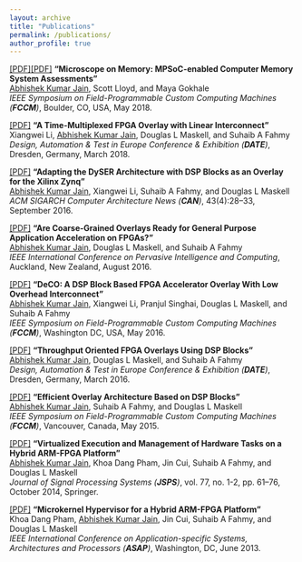 ```yaml
---
layout: archive
title: "Publications"
permalink: /publications/
author_profile: true
---
```


[[PDF]](https://abhishekkumarjain.github.io/files/FCCM2018.pdf)[[PDF]](https://abhishekkumarjain.github.io/files/FCCM2018-slides.pdf) <strong>“Microscope on Memory: MPSoC-enabled Computer Memory System Assessments”</strong><br> 
<u>Abhishek Kumar Jain</u>, Scott Lloyd, and Maya Gokhale <br> 
<em>IEEE Symposium on Field-Programmable Custom Computing Machines (<strong>FCCM</strong>)</em>, Boulder, CO, USA, May 2018. <br>

[[PDF]](https://abhishekkumarjain.github.io/files/DATE2018.pdf) <strong>“A Time-Multiplexed FPGA Overlay with Linear Interconnect”</strong><br> 
Xiangwei Li, <u>Abhishek Kumar Jain</u>, Douglas L Maskell, and Suhaib A Fahmy <br> 
<em>Design, Automation & Test in Europe Conference & Exhibition (<strong>DATE</strong>)</em>, Dresden, Germany, March 2018.<br>

[[PDF]](https://abhishekkumarjain.github.io/files/ACMCAN2015.pdf) <strong>“Adapting the DySER Architecture with DSP Blocks as an Overlay for the Xilinx Zynq”</strong><br> 
<u>Abhishek Kumar Jain</u>, Xiangwei Li, Suhaib A Fahmy, and Douglas L Maskell <br> 
<em>ACM SIGARCH Computer Architecture News (<strong>CAN</strong>)</em>, 43(4):28–33, September 2016.<br>

[[PDF]](https://abhishekkumarjain.github.io/files/PICOM2016.pdf) <strong>“Are Coarse-Grained Overlays Ready for General Purpose Application Acceleration on FPGAs?”</strong><br> 
 <u>Abhishek Kumar Jain</u>, Douglas L Maskell, and Suhaib A Fahmy <br> 
<em>IEEE International Conference on Pervasive Intelligence and Computing</em>, Auckland, New Zealand, August 2016.<br>

[[PDF]](https://abhishekkumarjain.github.io/files/FCCM2016.pdf) <strong>“DeCO: A DSP Block Based FPGA Accelerator Overlay With Low Overhead Interconnect”</strong><br> 
 <u>Abhishek Kumar Jain</u>, Xiangwei Li, Pranjul Singhai, Douglas L Maskell, and Suhaib A Fahmy <br> 
<em>IEEE Symposium on Field-Programmable Custom Computing Machines (<strong>FCCM</strong>)</em>, Washington DC, USA, May 2016. <br>

[[PDF]](https://abhishekkumarjain.github.io/files/DATE2016.pdf) <strong>“Throughput Oriented FPGA Overlays Using DSP Blocks”</strong><br> 
<u>Abhishek Kumar Jain</u>, Douglas L Maskell, and Suhaib A Fahmy <br> 
<em>Design, Automation & Test in Europe Conference & Exhibition (<strong>DATE</strong>)</em>, Dresden, Germany, March 2016.<br>

[[PDF]](https://abhishekkumarjain.github.io/files/FCCM2015.pdf) <strong>“Efficient Overlay Architecture Based on DSP Blocks”</strong><br> 
<u>Abhishek Kumar Jain</u>, Suhaib A Fahmy, and Douglas L Maskell <br> 
<em>IEEE Symposium on Field-Programmable Custom Computing Machines (<strong>FCCM</strong>)</em>, Vancouver, Canada, May 2015. <br>

[[PDF]](https://abhishekkumarjain.github.io/files/JSPS2014.pdf) <strong>“Virtualized Execution and Management of Hardware Tasks on a Hybrid ARM-FPGA Platform”</strong><br> 
<u>Abhishek Kumar Jain</u>, Khoa Dang Pham, Jin Cui, Suhaib A Fahmy, and Douglas L Maskell <br> 
<em>Journal of Signal Processing Systems (<strong>JSPS</strong>)</em>,  vol. 77, no. 1-2, pp. 61–76, October 2014, Springer. <br>

[[PDF]](https://abhishekkumarjain.github.io/files/ASAP2013.pdf) <strong>“Microkernel Hypervisor for a Hybrid ARM-FPGA Platform”</strong><br> 
 Khoa Dang Pham, <u>Abhishek Kumar Jain</u>, Jin Cui, Suhaib A Fahmy, and Douglas L Maskell <br> 
<em>IEEE International Conference on Application-specific Systems, Architectures and Processors (<strong>ASAP</strong>)</em>,  Washington, DC, June 2013. <br>


